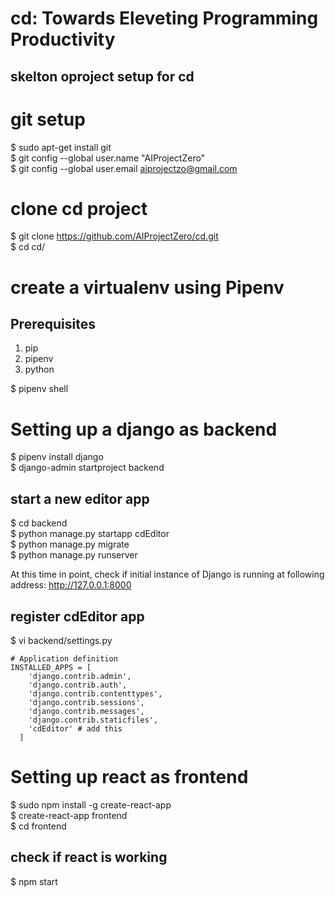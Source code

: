 # cd: Towards Eleveting Programming Productivity

## skelton oproject setup for cd

git setup 
=========

$ sudo apt-get install git <br/>
$ git config --global user.name "AIProjectZero" <br/>
$ git config --global user.email aiprojectzo@gmail.com <br/>

clone cd project
================

$ git clone https://github.com/AIProjectZero/cd.git <br/>
$ cd cd/ <br/>

create a virtualenv using Pipenv 
================================

Prerequisites 
-------------
1) pip
2) pipenv 
3) python 

$ pipenv shell <br/>

Setting up a django as backend
==============================

$ pipenv install django <br/>
$ django-admin startproject backend <br/>

start a new editor app
----------------------

$ cd backend <br/>
$ python manage.py startapp cdEditor <br/>
$ python manage.py migrate <br/>
$ python manage.py runserver <br/>

At this time in point, check if initial instance of Django is running at following address: http://127.0.0.1:8000 <br/>

register cdEditor app
---------------------

$ vi backend/settings.py

    # Application definition
    INSTALLED_APPS = [
        'django.contrib.admin',
        'django.contrib.auth',
        'django.contrib.contenttypes',
        'django.contrib.sessions',
        'django.contrib.messages',
        'django.contrib.staticfiles',
        'cdEditor' # add this 
      ]

Setting up react as frontend
============================

$ sudo npm install -g create-react-app <br/>
$ create-react-app frontend <br/>
$ cd frontend <br/>

check if react is working
-------------------------

$ npm start <br/>





